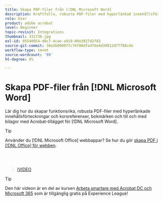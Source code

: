 ```yaml
---
title: Skapa PDF-filer från [!DNL Microsoft Word]
description: Kraftfulla, robusta PDF-filer med hyperlänkad innehållsförteckning och korsreferenser, bokmärken och till och med bilagor kan enkelt skapas med Acrobat-tillägget för [!DNL Microsoft Word]
role: User
product: adobe acrobat
level: Beginner
topic-revisit: Integrations
thumbnail: 331736.jpg
exl-id: 95540954-d0c7-4cae-a919-00e3927d2f83
source-git-commit: 38a5b00897fc76f08dfa470e4d39012d7ff88c4e
workflow-type: tm+mt
source-wordcount: '99'
ht-degree: 0%

---
```


# Skapa PDF-filer från [!DNL Microsoft Word]

Lär dig hur du skapar funktionsrika, robusta PDF-filer med hyperlänkade innehållsförteckningar och korsreferenser, bokmärken och till och med bilagor med Acrobat-tillägget för [!DNL Microsoft Word].

>[!TIP]
>
>Använder du [!DNL Microsoft Office] webbappar? Se hur du gör [skapa PDF i [!DNL Office] för webben](../integrate/createofficeweb.md).

<br> 

>[!VIDEO](https://video.tv.adobe.com/v/331736?hidetitle=true)

>[!TIP]
>
>Den här videon är en del av kursen [Arbeta smartare med Acrobat DC och Microsoft 365](https://experienceleague.adobe.com/?recommended=Acrobat-U-1-2021.microsoft365) som är tillgänglig gratis på Experience League!